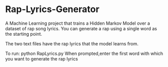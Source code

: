 # Rap-Lyrics-Generator
A Machine Learning project that trains a Hidden Markov Model over a dataset of rap song lyrics. You can generate a rap using a single word as the starting point. 

The two text files have the rap lyrics that the model learns from.

To run:
python RapLyrics.py
When prompted,enter the first word with which you want to generate the rap lyrics
